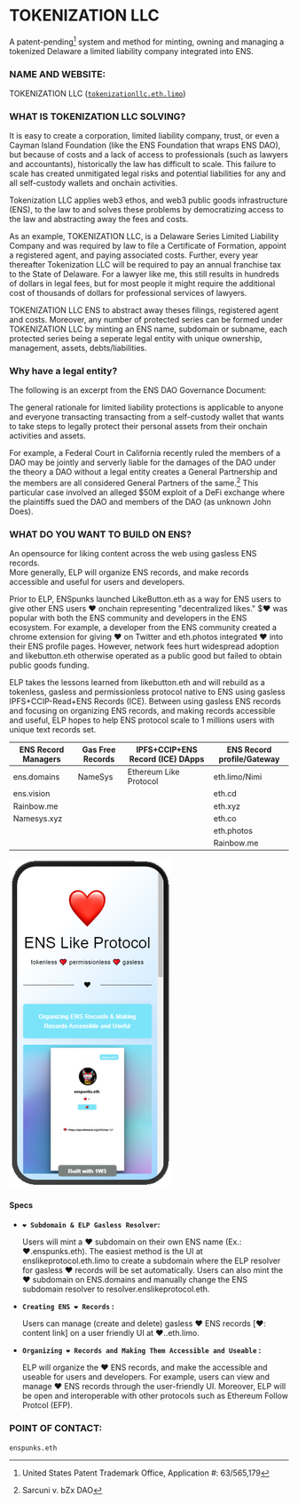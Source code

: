# TOKENIZATION LLC

A patent-pending[^1] system and method for minting, owning and managing a tokenized Delaware a limited liability company integrated into ENS.

### NAME AND WEBSITE:

TOKENIZATION LLC 
([`tokenizationllc.eth.limo`]([https://enslikeprotocol.eth.limo](https://app.webhash.com/Links/tokenization)))

### WHAT IS TOKENIZATION LLC SOLVING?

It is easy to create a corporation, limited liability company, trust, or even a Cayman Island Foundation (like the ENS Foundation that wraps ENS DAO), but because of costs and a lack of access to professionals (such as lawyers and accountants), historically the law has difficult to scale.  This failure to scale has created unmitigated legal risks and potential liabilities for any and all self-custody wallets and onchain activities. 

Tokenization LLC applies web3 ethos, and web3 public goods infrastructure (ENS), to the law to and solves these problems by democratizing access to the law and abstracting away the fees and costs.

As an example, TOKENIZATION LLC, is a Delaware Series Limited Liability Company and was required by law to file a Certificate of Formation, appoint a registered agent, and paying associated costs.  Further, every year thereafter Tokenization LLC will be required to pay an annual franchise tax to the State of Delaware.  For a lawyer like me, this still results in hundreds of dollars in legal fees, but for most people it might require the additional cost of thousands of dollars for professional services of lawyers.

TOKENIZATION LLC  ENS to abstract away theses filings, registered agent and costs.  Moreover, any number of protected series can be formed under TOKENIZATION LLC by minting an ENS name, subdomain or subname, each protected series being a seperate legal entity with unique ownership, management, assets, debts/liabilities.   

### Why have a legal entity?

The following is an excerpt from the ENS DAO Governance Document:


The general rationale for limited liability protections is applicable to anyone and everyone transacting transacting from a self-custody wallet that wants to take steps to legally protect their personal assets from their onchain activities and assets.  

For example, a Federal Court in California recently ruled the members of a DAO may be jointly and serverly liable for the damages of the DAO under the theory a DAO without a legal entity creates a General Partnership and the members are all considered General Partners of the same.[^2]  This particular case involved an alleged $50M exploit of a DeFi exchange where the plaintiffs sued the DAO and members of the DAO (as unknown John Does).   

### WHAT DO YOU WANT TO BUILD ON ENS?

An opensource for liking content across the web using gasless ENS records.  
More generally, ELP will organize ENS records, and make records accessible 
and useful for users and developers.

Prior to ELP, ENSpunks launched LikeButton.eth as a way for ENS users to give other ENS users ❤️ onchain representing "decentralized likes." $❤️ was popular with both the ENS community and developers in the ENS ecosystem.  For example, a developer from the ENS community created a chrome extension for giving ❤️ on Twitter and eth.photos integrated ❤️ into their ENS profile pages.  However, network fees hurt widespread adoption and likebutton.eth otherwise operated as a public good but failed to obtain public goods funding. 

ELP takes the lessons learned from likebutton.eth and will rebuild as a tokenless, gasless and permissionless protocol native to ENS using gasless IPFS+CCIP-Read+ENS Records (ICE).  Between using gasless ENS records and focusing on organizing ENS records, and making records accessible and useful, ELP hopes to help ENS protocol scale to 1 millions users with unique text records set. 

| ENS Record Managers      | Gas Free Records | IPFS+CCIP+ENS Record (ICE) DApps      | ENS Record profile/Gateway|
| ----------- | ----------- | ----------- | ----------- |
| ens.domains      | NameSys       | Ethereum Like Protocol      | eth.limo/Nimi      |
| ens.vision   |       |     | eth.cd       |
| Rainbow.me     |        |       | eth.xyz       |
| Namesys.xyz   |         |       | eth.co       |
|      |        |       | eth.photos       |
|   |       |       | Rainbow.me       |

![ELP Homepage](https://raw.githubusercontent.com/ENSpunks/ENSLikeProtocol/main/iphone%20homepage%20(github).png)


#### Specs 

- **`❤️ Subdomain & ELP Gasless Resolver`:** 
   
   Users will mint a ❤️ subdomain on their own ENS name (Ex.: ❤️.enspunks.eth).  The easiest method is the UI at enslikeprotocol.eth.limo to create a subdomain where the ELP resolver for gasless ❤️ records will be set automatically.  Users can also mint the ❤️ subdomain on ENS.domains and manually change the ENS subdomain resolver to resolver.enslikeprotocol.eth.  

- **`Creating ENS ❤️ Records` :**  

   Users can manage (create and delete) gasless ❤️ ENS records [❤️: content link]  on a user friendly UI at ❤️.<user>.eth.limo. 

- **`Organizing ❤️ Records and Making Them Accessible and Useable` :**

  ELP will organize the ❤️ ENS records, and make the accessible and useable for users and developers. For example, users can view and manage ❤️ ENS records through the user-friendly UI.  Moreover, ELP will be open and interoperable with other protocols such as Ethereum Follow Protcol (EFP).  

### POINT OF CONTACT:

`enspunks.eth` 

[^1]: United States Patent Trademark Office, Application #: 63/565,179

[^2]: Sarcuni v. bZx DAO
